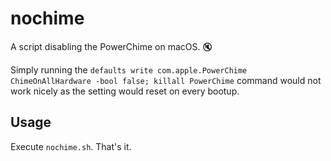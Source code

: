 # nochime
A script disabling the PowerChime on macOS. 🔇

Simply running the `defaults write com.apple.PowerChime ChimeOnAllHardware -bool false; killall PowerChime` command would not work nicely as the setting would reset on every bootup.

## Usage
Execute `nochime.sh`. That's it.